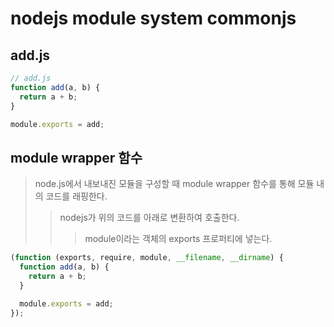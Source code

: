 # nodejs module system commonjs

## add.js

```js
// add.js
function add(a, b) {
  return a + b;
}

module.exports = add;
```

## module wrapper 함수

> node.js에서 내보내진 모듈을 구성할 때 module wrapper 함수를 통해 모듈 내의 코드를 래핑한다.
>
> > nodejs가 위의 코드를 아래로 변환하여 호출한다.
> >
> > > module이라는 객체의 exports 프로퍼티에 넣는다.

```js
(function (exports, require, module, __filename, __dirname) {
  function add(a, b) {
    return a + b;
  }

  module.exports = add;
});
```
